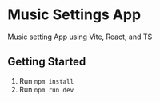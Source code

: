 # Music Settings App
Music setting App using Vite, React, and TS
## Getting Started

1. Run `npm install`
2. Run `npm run dev`
